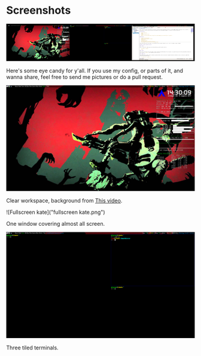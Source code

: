 # Screenshots

![Screenshots banner](scrots.png)

Here's some eye candy for y'all. If you use my config, or parts of it, and wanna share, feel free to send me pictures or do a pull request. 

![Clear](clear.png)

Clear workspace, background from [This video](https://www.youtube.com/watch?v=3yeXoCxeMFE). 

![Fullscreen kate]("fullscreen kate.png")

One window covering almost all screen. 

![Terminals](terminals.png)

Three tiled terminals. 
